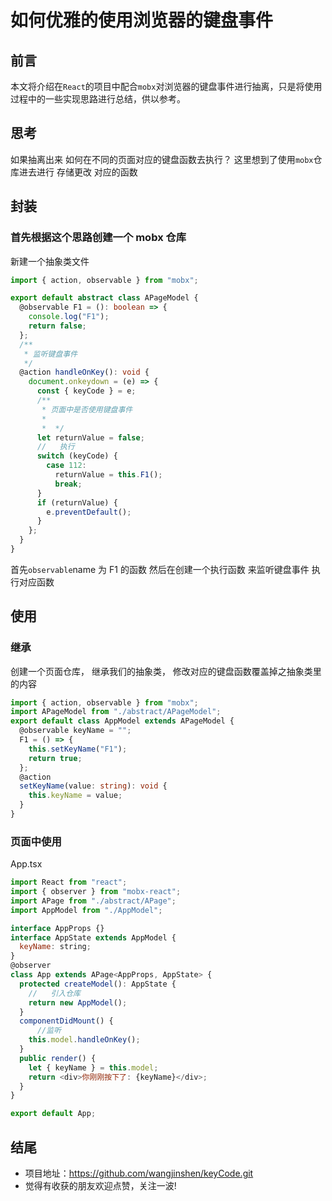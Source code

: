 # 如何优雅的使用浏览器的键盘事件

## 前言

本文将介绍在`React`的项目中配合`mobx`对浏览器的键盘事件进行抽离，只是将使用过程中的一些实现思路进行总结，供以参考。

## 思考

如果抽离出来 如何在不同的页面对应的键盘函数去执行？
这里想到了使用`mobx`仓库进去进行 存储更改 对应的函数

## 封装

### 首先根据这个思路创建一个 mobx 仓库

新建一个抽象类文件

```ts
import { action, observable } from "mobx";

export default abstract class APageModel {
  @observable F1 = (): boolean => {
    console.log("F1");
    return false;
  };
  /**
   * 监听键盘事件
   */
  @action handleOnKey(): void {
    document.onkeydown = (e) => {
      const { keyCode } = e;
      /**
       * 页面中是否使用键盘事件
       *
       *  */
      let returnValue = false;
      //   执行
      switch (keyCode) {
        case 112:
          returnValue = this.F1();
          break;
      }
      if (returnValue) {
        e.preventDefault();
      }
    };
  }
}
```

首先`observable`name 为 F1 的函数 然后在创建一个执行函数 来监听键盘事件 执行对应函数

## 使用

### 继承

创建一个页面仓库，
继承我们的抽象类，
修改对应的键盘函数覆盖掉之抽象类里的内容

```ts
import { action, observable } from "mobx";
import APageModel from "./abstract/APageModel";
export default class AppModel extends APageModel {
  @observable keyName = "";
  F1 = () => {
    this.setKeyName("F1");
    return true;
  };
  @action
  setKeyName(value: string): void {
    this.keyName = value;
  }
}
```

### 页面中使用

App.tsx

```js
import React from "react";
import { observer } from "mobx-react";
import APage from "./abstract/APage";
import AppModel from "./AppModel";

interface AppProps {}
interface AppState extends AppModel {
  keyName: string;
}
@observer
class App extends APage<AppProps, AppState> {
  protected createModel(): AppState {
    //   引入仓库
    return new AppModel();
  }
  componentDidMount() {
      //监听
    this.model.handleOnKey();
  }
  public render() {
    let { keyName } = this.model;
    return <div>你刚刚按下了: {keyName}</div>;
  }
}

export default App;

```

## 结尾
- 项目地址：https://github.com/wangjinshen/keyCode.git
- 觉得有收获的朋友欢迎点赞，关注一波!